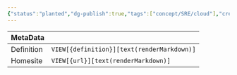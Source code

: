 ```yaml
---
{"status":"planted","dg-publish":true,"tags":["concept/SRE/cloud"],"creation_date":"2024-05-05 00:58","definition":"Sidecar containers are the secondary containers that run along with the main application container within the same Pod.","ms-learn-url":"undefined","url":"https://kubernetes.io/docs/concepts/workloads/pods/sidecar-containers/","permalink":"/concepts/sidecar-container/","dgPassFrontmatter":true}
---
```



| MetaData   |                                              |
| ---------- | -------------------------------------------- |
| Definition | `VIEW[{definition}][text(renderMarkdown)]`   |
| Homesite   | `VIEW[{url}][text(renderMarkdown)]`          |
